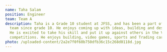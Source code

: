 ```yaml
---
name: Taha Salam
position: Engineer
team: Team A
description: Taha is a Grade 10 student at JFSS, and has been a part of the VEX
  team since grade 10. He enjoys coming up with ideas, building and designing.
  He is excited to take his skill and put it up against others in the Vex
  competitions. He enjoys building, video games, sports and Trading card games.
photo: /uploaded-content/2a2e7f0f60b750dfb36c15c268d0118d.jpg
---
```

